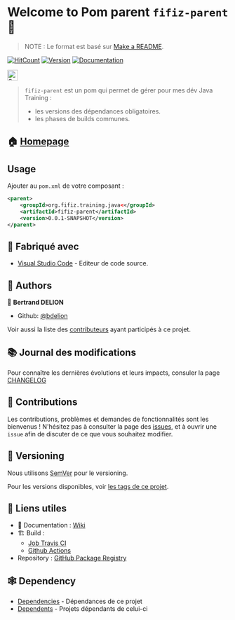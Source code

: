 # Welcome to Pom parent `fifiz-parent` :wave:

> NOTE : Le format est basé sur [Make a README](https://www.makeareadme.com/#template-1).

[![HitCount](http://hits.dwyl.com/bdelion/fifiz-parent.svg)](http://hits.dwyl.com/bdelion/fifiz-parent) [![Version](https://img.shields.io/badge/version-0.0.1-blue.svg?cacheSeconds=2592000)](https://img.shields.io/badge/version-0.0.1-SNAPSHOT-blue.svg?cacheSeconds=2592000) [![Documentation](https://img.shields.io/badge/documentation-yes-brightgreen.svg)](https://github.com/bdelion/fifiz-parent/wiki)

<p>
<a href="https://sourcerer.io/bdelion"><img src="https://sourcerer.io/icons/logo-sharing.svg"height="24px" alt="Sourcerer"></a>
</p>

> `fifiz-parent` est un pom qui permet de gérer pour mes dév Java Training :
>
> * les versions des dépendances obligatoires.
> * les phases de builds communes.

## :house: [Homepage](https://github.com/bdelion/fifiz-parent/tree/master)

## Usage

Ajouter au `pom.xml` de votre composant :

```xml
<parent>
    <groupId>org.fifiz.training.java<</groupId>
    <artifactId>fifiz-parent</artifactId>
    <version>0.0.1-SNAPSHOT</version>
</parent>
```

## :construction_worker: Fabriqué avec

* [Visual Studio Code](https://code.visualstudio.com/) - Editeur de code source.

## :busts_in_silhouette: Authors

:bust_in_silhouette: **Bertrand DELION**

* Github: [@bdelion](https://github.com/bdelion)

Voir aussi la liste des [contributeurs](https://github.com/bdelion/fifiz-parent/graphs/contributors) ayant participés à ce projet.

## :books: Journal des modifications

Pour connaître les dernières évolutions et leurs impacts, consuler la page [CHANGELOG](CHANGELOG.md)

## :handshake: Contributions

Les contributions, problèmes et demandes de fonctionnalités sont les bienvenus !
N'hésitez pas à consulter la page des [issues](https://github.com/bdelion/fifiz-parent/issues), et à ouvrir une `issue` afin de discuter de ce que vous souhaitez modifier.

## :bookmark: Versioning

Nous utilisons [SemVer](http://semver.org/) pour le versioning.

Pour les versions disponibles, voir [les tags de ce projet](https://github.com/bdelion/fifiz-parent/tags).

## :link: Liens utiles

* :pencil: Documentation : [Wiki](https://github.com/bdelion/fifiz-parent/wiki)
* :building_construction: Build :
  * [Job Travis CI](https://travis-ci.com/bdelion/fifiz-parent)
  * [Github Actions](https://github.com/bdelion/basic-weather-app/actions)
* Repository : [GitHub Package Registry](https://github.com/bdelion/fifiz-parent/packages)

## :spider_web: Dependency

* [Dependencies](https://github.com/bdelion/fifiz-parent/network/dependencies) - Dépendances de ce projet
* [Dependents](https://github.com/bdelion/fifiz-parent/network/dependents) - Projets dépendants de celui-ci